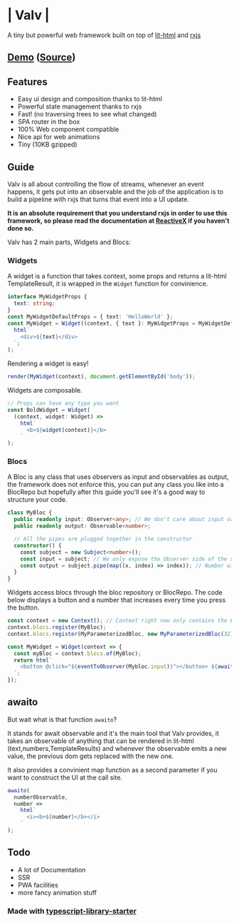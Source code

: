 # | Valv |

A tiny but powerful web framework built on top of [lit-html](https://github.com/Polymer/lit-html) and [rxjs](https://github.com/ReactiveX/rxjs)

## [Demo](https://valv-hn.firebaseapp.com/top/1) ([Source](https://github.com/raycar5/valv-hn))

## Features

- Easy ui design and composition thanks to lit-html
- Powerful state management thanks to rxjs
- Fast! (no traversing trees to see what changed)
- SPA router in the box
- 100% Web component compatible
- Nice api for web animations
- Tiny (10KB gzipped)

## Guide

Valv is all about controlling the flow of streams, whenever an event happens, it gets put into an observable and the job of the application is to build a pipeline with rxjs that turns that event into a UI update.

**It is an absolute requirement that you understand rxjs in order to use this framework, so please read the documentation at [ReactiveX](http://reactivex.io/intro.html) if you haven't done so.**

Valv has 2 main parts, Widgets and Blocs:

### Widgets

A widget is a function that takes context, some props and returns a lit-html TemplateResult, it is wrapped in the `Widget` function for convinience.

```typescript
interface MyWidgetProps {
  text: string;
}
const MyWidgetDefaultProps = { text: 'HelloWorld' };
const MyWidget = Widget((context, { text }: MyWidgetProps = MyWidgetDefaultProps) => 
  html`
    <div>${text}</div>
  `;
);
```

Rendering a widget is easy!

```typescript
render(MyWidget(context), document.getElementById('body'));
```

Widgets are composable.

```typescript
// Props can have any type you want
const BoldWidget = Widget(
  (context, widget: Widget) =>
    html`
      <b>${widget(context)}</b>
    `
);
```

### Blocs

A Bloc is any class that uses observers as input and observables as output, the framework does not enforce this, you can put any class you like into a BlocRepo but hopefully after this guide you'll see it's a good way to structure your code.

```typescript
class MyBloc {
  public readonly input: Observer<any>; // We don't care about input values, just that the event happened
  public readonly output: Observable<number>;

  // All the pipes are plugged together in the constructor
  constructor() {
    const subject = new Subject<number>();
    const input = subject; // We only expose the Observer side of the subject
    const output = subject.pipe(map((x, index) => index)); // Number will increase as events come through the input
  }
}
```

Widgets access blocs through the bloc repository or BlocRepo.
The code below displays a button and a number that increases every time you press the button.

```typescript
const context = new Context(); // Context right now only contains the BlocRepo but might include more information in the future
context.blocs.register(MyBloc);
context.blocs.register(MyParameterizedBloc, new MyParameterizedBloc(32)); // You can also provide an instance

const MyWidget = Widget(context => {
  const myBloc = context.blocs.of(MyBloc);
  return html`
    <button @click="${eventToObserver(Mybloc.input)}"></button> ${awaito(myBloc.output)}
  `;
});
```

## awaito

But wait what is that function `awaito`?

It stands for await observable and it's the main tool that Valv provides, it takes an observable of anything that can be rendered in lit-html (text,numbers,TemplateResults) and whenever the observable emits a new value, the previous dom gets replaced with the new one.

It also provides a convinient map function as a second parameter if you want to construct the UI at the call site.

```typescript
awaito(
  numberObservable,
  number =>
    html`
      <i><b>${number}</b></i>
    `
);
```

## Todo

- A lot of Documentation
- SSR
- PWA facilities
- more fancy animation stuff

### Made with [typescript-library-starter](https://github.com/alexjoverm/typescript-library-starter)
